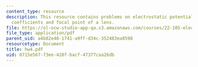 ```yaml
---
content_type: resource
description: This resource contains problems on electrostatic potential, expansion
  coefficients and focal point of a lens.
file: https://ol-ocw-studio-app-qa.s3.amazonaws.com/courses/22-105-electromagnetic-interactions-fall-2005/0715e56773ee428fbacf47377caa26db_hw4.pdf
file_type: application/pdf
parent_uid: a4b82e48-1741-a9ff-d34c-352483ea8598
resourcetype: Document
title: hw4.pdf
uid: 0715e567-73ee-428f-bacf-47377caa26db
---
```


